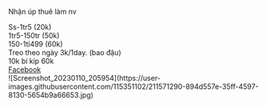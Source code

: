 Nhận úp thuê làm nv
<div>
Ss-1tr5 (20k)
<div>
1tr5-150tr (50k)
<div>
150-1tỉ499 (60k)
<div>
Treo theo ngày 3k/1day. (bao đậu)
<div>
10k bí kíp 60k
<div>
   <a href="https://www.facebook.com/profile.php?id=100083881728233"> Facebook</a>

<div>
  ![Screenshot_20230110_205954](https://user-images.githubusercontent.com/115351102/211571290-894d557e-35ff-4597-8130-5654b9a66653.jpg)
